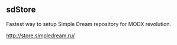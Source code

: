 ## sdStore

Fastest way to setup Simple Dream repository for MODX revolution.

http://store.simpledream.ru/